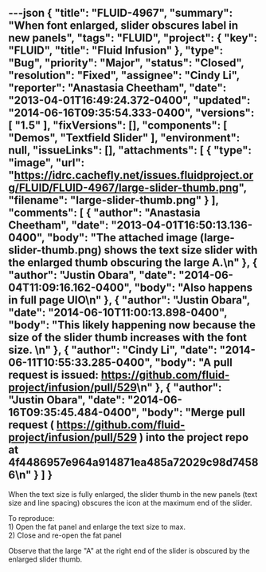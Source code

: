 ---json
{
  "title": "FLUID-4967",
  "summary": "When font enlarged, slider obscures label in new panels",
  "tags": "FLUID",
  "project": {
    "key": "FLUID",
    "title": "Fluid Infusion"
  },
  "type": "Bug",
  "priority": "Major",
  "status": "Closed",
  "resolution": "Fixed",
  "assignee": "Cindy Li",
  "reporter": "Anastasia Cheetham",
  "date": "2013-04-01T16:49:24.372-0400",
  "updated": "2014-06-16T09:35:54.333-0400",
  "versions": [
    "1.5"
  ],
  "fixVersions": [],
  "components": [
    "Demos",
    "Textfield Slider"
  ],
  "environment": null,
  "issueLinks": [],
  "attachments": [
    {
      "type": "image",
      "url": "https://idrc.cachefly.net/issues.fluidproject.org/FLUID/FLUID-4967/large-slider-thumb.png",
      "filename": "large-slider-thumb.png"
    }
  ],
  "comments": [
    {
      "author": "Anastasia Cheetham",
      "date": "2013-04-01T16:50:13.136-0400",
      "body": "The attached image (large-slider-thumb.png) shows the text size slider with the enlarged thumb obscuring the large A.\n"
    },
    {
      "author": "Justin Obara",
      "date": "2014-06-04T11:09:16.162-0400",
      "body": "Also happens in full page UIO\n"
    },
    {
      "author": "Justin Obara",
      "date": "2014-06-10T11:00:13.898-0400",
      "body": "This likely happening now because the size of the slider thumb increases with the font size.&#x20;\n"
    },
    {
      "author": "Cindy Li",
      "date": "2014-06-11T10:55:33.285-0400",
      "body": "A pull request is issued: <https://github.com/fluid-project/infusion/pull/529>\n"
    },
    {
      "author": "Justin Obara",
      "date": "2014-06-16T09:35:45.484-0400",
      "body": "Merge pull request ( <https://github.com/fluid-project/infusion/pull/529> ) into the project repo at 4f4486957e964a914871ea485a72029c98d74586\n"
    }
  ]
}
---
When the text size is fully enlarged, the slider thumb in the new panels (text size and line spacing) obscures the icon at the maximum end of the slider.

To reproduce:\
1\) Open the fat panel and enlarge the text size to max.\
2\) Close and re-open the fat panel

Observe that the large "A" at the right end of the slider is obscured by the enlarged slider thumb.

        